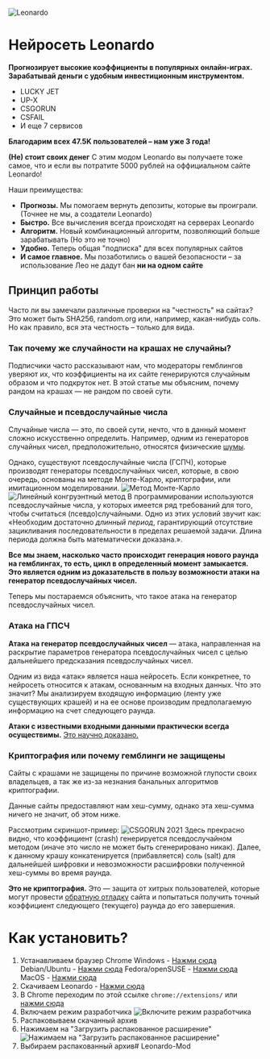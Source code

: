 ![Leonardo](https://crashoff.net/_ipx/w_1536,f_jpeg,q_90/img/main-bg.jpg)
# Нейросеть Leonardo
**Прогнозирует высокие коэффициенты в популярных онлайн-играх.
Зарабатывай деньги с удобным инвестиционным инструментом.**

 - LUCKY JET
 - UP-X
 - CSGORUN
 - CSFAIL
 - И еще 7 сервисов
 
**Благодарим всех 47.5K пользователей – нам уже 3 года!**
 
**(Не) стоит своих денег**
С этим модом Leonardo вы получаете тоже самое, что и если вы потратите 5000 рублей на оффициальном сайте Leonardo!
 
Наши преимущества:
 -  **Прогнозы.** Мы помогаем вернуть депозиты, которые вы проиграли. (Точнее не мы, а создатели Leonardo)
 - **Быстро.** Все вычисления всегда происходят на серверах Leonardo
 - **Алгоритм.** Новый комбинационный алгоритм, позволяющий больше зарабатывать (Но это не точно)
 - **Удобно.** Теперь общая "подписка" для всех популярных сайтов
 - **И самое главное.** Мы позаботились о вашей безопасности – за использование Лео не дадут бан **ни на одном сайте**

## Принцип работы
Часто ли вы замечали различные проверки на "честность" на сайтах? Это может быть SHA256, random.org или, например, какая-нибудь соль. Но как правило, вся эта честность – только для вида.

### Так почему же случайности на крашах не случайны?
Подписчики часто рассказывают нам, что модераторы гемблингов уверяют их, что коэффициенты на их сайте генерируются случайным образом и что подкруток нет. В этой статье мы объясним, почему рандом на крашах — не рандом по своей сути.

### Случайные и псевдослучайные числа
Случайные числа — это, по своей сути, нечто, что в данный момент сложно искусственно определить. Например, одним из генераторов случайных чисел, предположительно, относятся физические [шумы](https://ru.wikipedia.org/wiki/%D0%A8%D1%83%D0%BC).

Однако, существуют псевдослучайные числа (ГСПЧ), которые производят генераторы псевдослучайных чисел, которые, в свою очередь, основаны на методе Монте-Карло, криптографии, или имитационном моделировании.
![Метод Монте-Карло](https://crashoff.net/_ipx/w_1536,f_webp,q_80/img/articles/workflow-1.jpg)
![Линейный конгруэнтный метод](https://crashoff.net/_ipx/w_1536,f_webp,q_80/img/articles/workflow-2.jpg)
В программировании используются псевдослучайные числа, у которых имеется ряд требований для того, чтобы считаться (псевдо)случайными. Одно из этих условий звучит как: «Необходим достаточно  _длинный период_, гарантирующий отсутствие зацикливания последовательности в пределах решаемой задачи. Длина периода должна быть математически доказана.».

**Все мы знаем, насколько часто происходит генерация нового раунда на гемблингах, то есть, цикл в определенный момент замыкается. Это является одним из доказательств в пользу возможности атаки на генератор псевдослучайных чисел.**

Теперь мы постараемся объяснить, что такое атака на генератор псевдослучайных чисел.

### Атака на ГПСЧ
**Атака на генератор псевдослучайных чисел**  — атака, направленная на раскрытие параметров генератора псевдослучайных чисел с целью дальнейшего предсказания псевдослучайных чисел.

Одним из вида «атак» является наша нейросеть. Если конкретнее, то нейросеть относится к атакам, основанным на входных данных. Что это значит? Мы анализируем входящую информацию (ленту уже существующих крашей) и на ее основе производим предполагаемую информацию на счет следующего раунда.

**Атаки с известными входными данными практически всегда осуществимы.**   [Это научно доказано.](https://ru.wikipedia.org/wiki/%D0%90%D1%82%D0%B0%D0%BA%D0%B0_%D0%BD%D0%B0_%D0%93%D0%9F%D0%A1%D0%A7)

### Криптография или почему гемблинги не защищены
Сайты с крашами не защищены по причине возможной глупости своих владельцев, а так же из-за незнания банальных алгоритмов криптографии.

Данные сайты предоставляют нам хеш-сумму, однако эта хеш-сумма ничего не значит, об этом ниже.

Рассмотрим скриншот-пример:
![CSGORUN 2021](https://crashoff.net/_ipx/w_1536,f_webp,q_80/img/articles/workflow-3.jpg)
Здесь прекрасно видно, что коэффициент (crash) генерируется псевдослучайном методом (иначе это число не может быть сгенерировано никак). Далее, к данному крашу конкатенируется (прибавляется) соль (salt) для дальнейшей шифровки и невозможности расшифровки полученной хеш-суммы во время раунда.

**Это не криптография.**
Это — защита от хитрых пользователей, которые могут провести  [обратную отладку](https://en.wikipedia.org/wiki/Reverse_engineering)  сайта и попытаться получить точный коэффициент следующего (текущего) раунда до его завершения.

# Как установить?
1. Устанавливаем браузер Chrome
   Windows - [Нажми сюда](https://dl.google.com/tag/s/installdataindex%3Dempty/update2/installers/ChromeSetup.exe)
   Debian/Ubuntu - [Нажми сюда](https://dl.google.com/linux/direct/google-chrome-stable_current_amd64.deb)
   Fedora/openSUSE - [Нажми сюда](https://dl.google.com/linux/direct/google-chrome-stable_current_x86_64.rpm)
   MacOS - [Нажми сюда](https://dl.google.com/chrome/mac/universal/stable/GGRO/googlechrome.dmg)
2. Скачиваем Leonardo - [Нажми сюда](https://github.com/EgorBeLike/Leonardo-Mod/archive/refs/heads/main.zip)
3. В Chrome переходим по этой ссылке `chrome://extensions/` или [нажми сюда](chrome://extensions/)
4. Включаем режим разработчика
![Включите режим разработчика](https://crashoff.net/_ipx/w_1536,f_webp,q_90/img/extension-desktop-3.png)
5. Распаковываем скачанный архив
6. Нажимаем на "Загрузить распакованное расширение"
![Нажимаем на "Загрузить распакованное расширение"](https://crashoff.net/_ipx/w_1536,f_webp,q_90/img/extension-desktop-5.png)
7. Выбираем распакованный архив# Leonardo-Mod